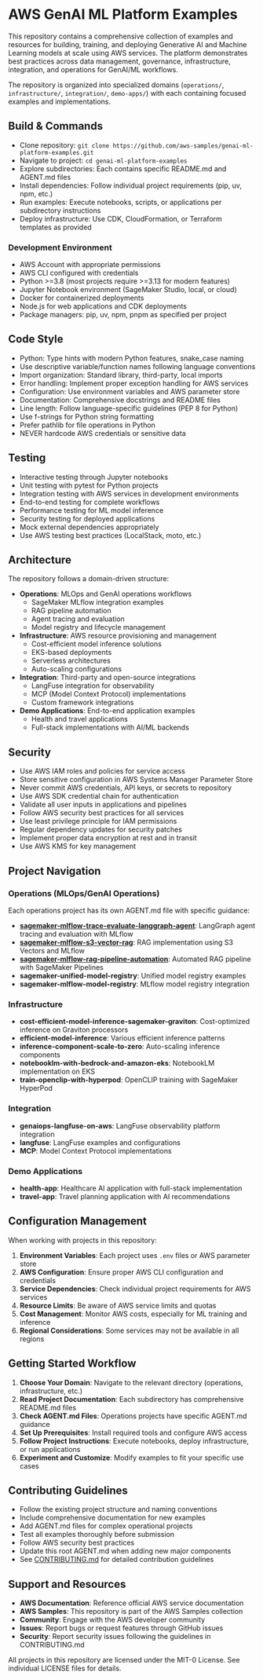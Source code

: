 # AWS GenAI ML Platform Examples

This repository contains a comprehensive collection of examples and resources for building, training, and deploying Generative AI and Machine Learning models at scale using AWS services. The platform demonstrates best practices across data management, governance, infrastructure, integration, and operations for GenAI/ML workflows.

The repository is organized into specialized domains (`operations/`, `infrastructure/`, `integration/`, `demo-apps/`) with each containing focused examples and implementations.

## Build & Commands

- Clone repository: `git clone https://github.com/aws-samples/genai-ml-platform-examples.git`
- Navigate to project: `cd genai-ml-platform-examples`
- Explore subdirectories: Each contains specific README.md and AGENT.md files
- Install dependencies: Follow individual project requirements (pip, uv, npm, etc.)
- Run examples: Execute notebooks, scripts, or applications per subdirectory instructions
- Deploy infrastructure: Use CDK, CloudFormation, or Terraform templates as provided

### Development Environment

- AWS Account with appropriate permissions
- AWS CLI configured with credentials
- Python >=3.8 (most projects require >=3.13 for modern features)
- Jupyter Notebook environment (SageMaker Studio, local, or cloud)
- Docker for containerized deployments
- Node.js for web applications and CDK deployments
- Package managers: pip, uv, npm, pnpm as specified per project

## Code Style

- Python: Type hints with modern Python features, snake_case naming
- Use descriptive variable/function names following language conventions
- Import organization: Standard library, third-party, local imports
- Error handling: Implement proper exception handling for AWS services
- Configuration: Use environment variables and AWS parameter store
- Documentation: Comprehensive docstrings and README files
- Line length: Follow language-specific guidelines (PEP 8 for Python)
- Use f-strings for Python string formatting
- Prefer pathlib for file operations in Python
- NEVER hardcode AWS credentials or sensitive data

## Testing

- Interactive testing through Jupyter notebooks
- Unit testing with pytest for Python projects
- Integration testing with AWS services in development environments
- End-to-end testing for complete workflows
- Performance testing for ML model inference
- Security testing for deployed applications
- Mock external dependencies appropriately
- Use AWS testing best practices (LocalStack, moto, etc.)

## Architecture

The repository follows a domain-driven structure:

- **Operations**: MLOps and GenAI operations workflows
  - SageMaker MLflow integration examples
  - RAG pipeline automation
  - Agent tracing and evaluation
  - Model registry and lifecycle management
- **Infrastructure**: AWS resource provisioning and management
  - Cost-efficient model inference solutions
  - EKS-based deployments
  - Serverless architectures
  - Auto-scaling configurations
- **Integration**: Third-party and open-source integrations
  - LangFuse integration for observability
  - MCP (Model Context Protocol) implementations
  - Custom framework integrations
- **Demo Applications**: End-to-end application examples
  - Health and travel applications
  - Full-stack implementations with AI/ML backends

## Security

- Use AWS IAM roles and policies for service access
- Store sensitive configuration in AWS Systems Manager Parameter Store
- Never commit AWS credentials, API keys, or secrets to repository
- Use AWS SDK credential chain for authentication
- Validate all user inputs in applications and pipelines
- Follow AWS security best practices for all services
- Use least privilege principle for IAM permissions
- Regular dependency updates for security patches
- Implement proper data encryption at rest and in transit
- Use AWS KMS for key management

## Project Navigation

### Operations (MLOps/GenAI Operations)
Each operations project has its own AGENT.md file with specific guidance:

- **[sagemaker-mlflow-trace-evaluate-langgraph-agent](operations/sagemaker-mlflow-trace-evaluate-langgraph-agent/AGENT.md)**: LangGraph agent tracing and evaluation with MLflow
- **[sagemaker-mlflow-s3-vector-rag](operations/sagemaker-mlflow-s3-vector-rag/AGENT.md)**: RAG implementation using S3 Vectors and MLflow
- **[sagemaker-mlflow-rag-pipeline-automation](operations/sagemaker-mlflow-rag-pipeline-automation/AGENT.md)**: Automated RAG pipeline with SageMaker Pipelines
- **sagemaker-unified-model-registry**: Unified model registry examples
- **sagemaker-mlflow-model-registry**: MLflow model registry integration

### Infrastructure
- **cost-efficient-model-inference-sagemaker-graviton**: Cost-optimized inference on Graviton processors
- **efficient-model-inference**: Various efficient inference patterns
- **inference-component-scale-to-zero**: Auto-scaling inference components
- **notebooklm-with-bedrock-and-amazon-eks**: NotebookLM implementation on EKS
- **train-openclip-with-hyperpod**: OpenCLIP training with SageMaker HyperPod

### Integration
- **genaiops-langfuse-on-aws**: LangFuse observability platform integration
- **langfuse**: LangFuse examples and configurations
- **MCP**: Model Context Protocol implementations

### Demo Applications
- **health-app**: Healthcare AI application with full-stack implementation
- **travel-app**: Travel planning application with AI recommendations

## Configuration Management

When working with projects in this repository:

1. **Environment Variables**: Each project uses `.env` files or AWS parameter store
2. **AWS Configuration**: Ensure proper AWS CLI configuration and credentials
3. **Service Dependencies**: Check individual project requirements for AWS services
4. **Resource Limits**: Be aware of AWS service limits and quotas
5. **Cost Management**: Monitor AWS costs, especially for ML training and inference
6. **Regional Considerations**: Some services may not be available in all regions

## Getting Started Workflow

1. **Choose Your Domain**: Navigate to the relevant directory (operations, infrastructure, etc.)
2. **Read Project Documentation**: Each subdirectory has comprehensive README.md files
3. **Check AGENT.md Files**: Operations projects have specific AGENT.md guidance
4. **Set Up Prerequisites**: Install required tools and configure AWS access
5. **Follow Project Instructions**: Execute notebooks, deploy infrastructure, or run applications
6. **Experiment and Customize**: Modify examples to fit your specific use cases

## Contributing Guidelines

- Follow the existing project structure and naming conventions
- Include comprehensive documentation for new examples
- Add AGENT.md files for complex operational projects
- Test all examples thoroughly before submission
- Follow AWS security best practices
- Update this root AGENT.md when adding new major components
- See [CONTRIBUTING.md](CONTRIBUTING.md) for detailed contribution guidelines

## Support and Resources

- **AWS Documentation**: Reference official AWS service documentation
- **AWS Samples**: This repository is part of the AWS Samples collection
- **Community**: Engage with the AWS developer community
- **Issues**: Report bugs or request features through GitHub issues
- **Security**: Report security issues following the guidelines in CONTRIBUTING.md

All projects in this repository are licensed under the MIT-0 License. See individual LICENSE files for details.
